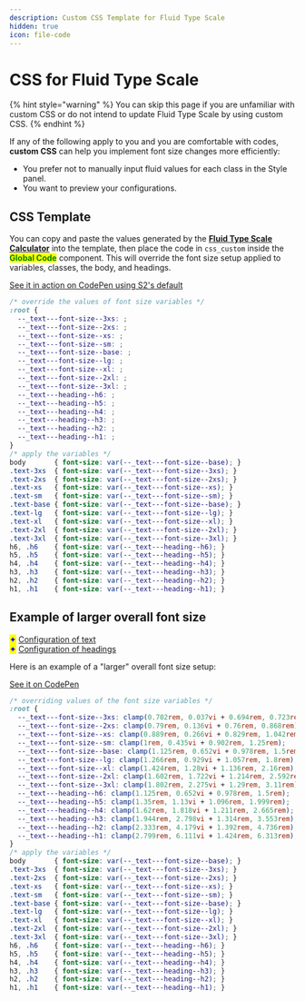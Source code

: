 ```yaml
---
description: Custom CSS Template for Fluid Type Scale
hidden: true
icon: file-code
---
```


# CSS for Fluid Type Scale

{% hint style="warning" %}
You can skip this page if you are unfamiliar with custom CSS or do not intend to update Fluid Type Scale by using custom CSS.
{% endhint %}

If any of the following apply to you and you are comfortable with codes, **custom CSS** can help you implement font size changes more efficiently:

* You prefer not to manually input fluid values for each class in the Style panel.
* You want to preview your configurations.



## CSS Template

You can copy and paste the values generated by the [**Fluid Type Scale Calculator**](https://www.fluid-type-scale.com/) into the template, then place the code in `css_custom` inside the <mark style="color:green;">**Global Code**</mark> component. This will override the font size setup applied to variables, classes, the body, and headings.

[See it in action on CodePen using S2's default](https://codepen.io/pen/ZYYKGGZ)

```css
/* override the values of font size variables */
:root {
  --_text---font-size--3xs: ;
  --_text---font-size--2xs: ;
  --_text---font-size--xs: ;
  --_text---font-size--sm: ;
  --_text---font-size--base: ;
  --_text---font-size--lg: ;
  --_text---font-size--xl: ;
  --_text---font-size--2xl: ;
  --_text---font-size--3xl: ;
  --_text---heading--h6: ;
  --_text---heading--h5: ;
  --_text---heading--h4: ;
  --_text---heading--h3: ;
  --_text---heading--h2: ;
  --_text---heading--h1: ;
}
/* apply the variables */
body       { font-size: var(--_text---font-size--base); }
.text-3xs  { font-size: var(--_text---font-size--3xs); }
.text-2xs  { font-size: var(--_text---font-size--2xs); }
.text-xs   { font-size: var(--_text---font-size--xs); }
.text-sm   { font-size: var(--_text---font-size--sm); }
.text-base { font-size: var(--_text---font-size--base); }
.text-lg   { font-size: var(--_text---font-size--lg); }
.text-xl   { font-size: var(--_text---font-size--xl); }
.text-2xl  { font-size: var(--_text---font-size--2xl); }
.text-3xl  { font-size: var(--_text---font-size--3xl); }
h6, .h6    { font-size: var(--_text---heading--h6); }
h5, .h5    { font-size: var(--_text---heading--h5); }
h4, .h4    { font-size: var(--_text---heading--h4); }
h3, .h3    { font-size: var(--_text---heading--h3); }
h2, .h2    { font-size: var(--_text---heading--h2); }
h1, .h1    { font-size: var(--_text---heading--h1); }
```



## Example of larger overall font size

<mark style="color:blue;">✦</mark> [Configuration of text](https://www.fluid-type-scale.com/calculate?minFontSize=18\&minWidth=360\&minRatio=1.125\&maxFontSize=24\&maxWidth=1280\&maxRatio=1.2\&steps=3xs%2C2xs%2Cxs%2Csm%2Cbase%2Clg%2Cxl%2C2xl%2C3xl\&baseStep=base\&prefix=_text---font-size-\&useContainerWidth=false\&includeFallbacks=false\&useRems=true\&remValue=16\&decimals=3\&previewFont=Inter\&previewText=Almost+before+we+knew+it%2C+we+had+left+the+ground\&previewWidth=1280)\
<mark style="color:blue;">✦</mark> [Configuration of headings](https://www.fluid-type-scale.com/calculate?minFontSize=18\&minWidth=360\&minRatio=1.2\&maxFontSize=24\&maxWidth=1280\&maxRatio=1.333\&steps=h6%2Ch5%2Ch4%2Ch3%2Ch2%2Ch1\&baseStep=h6\&prefix=_text---heading-\&useContainerWidth=false\&includeFallbacks=false\&useRems=true\&remValue=16\&decimals=3\&previewFont=Inter\&previewText=Almost+before+we+knew+it%2C+we+had+left+the+ground\&previewWidth=1280)

Here is an example of a "larger" overall font size setup:

[See it on CodePen](https://codepen.io/pen/Kwwmwwv)

```css
/* overriding values of the font size variables */
:root {
  --_text---font-size--3xs: clamp(0.702rem, 0.037vi + 0.694rem, 0.723rem);
  --_text---font-size--2xs: clamp(0.79rem, 0.136vi + 0.76rem, 0.868rem);
  --_text---font-size--xs: clamp(0.889rem, 0.266vi + 0.829rem, 1.042rem);
  --_text---font-size--sm: clamp(1rem, 0.435vi + 0.902rem, 1.25rem);
  --_text---font-size--base: clamp(1.125rem, 0.652vi + 0.978rem, 1.5rem);
  --_text---font-size--lg: clamp(1.266rem, 0.929vi + 1.057rem, 1.8rem);
  --_text---font-size--xl: clamp(1.424rem, 1.28vi + 1.136rem, 2.16rem);
  --_text---font-size--2xl: clamp(1.602rem, 1.722vi + 1.214rem, 2.592rem);
  --_text---font-size--3xl: clamp(1.802rem, 2.275vi + 1.29rem, 3.11rem);
  --_text---heading--h6: clamp(1.125rem, 0.652vi + 0.978rem, 1.5rem);
  --_text---heading--h5: clamp(1.35rem, 1.13vi + 1.096rem, 1.999rem);
  --_text---heading--h4: clamp(1.62rem, 1.818vi + 1.211rem, 2.665rem);
  --_text---heading--h3: clamp(1.944rem, 2.798vi + 1.314rem, 3.553rem);
  --_text---heading--h2: clamp(2.333rem, 4.179vi + 1.392rem, 4.736rem);
  --_text---heading--h1: clamp(2.799rem, 6.111vi + 1.424rem, 6.313rem);
}
/* apply the variables */
body       { font-size: var(--_text---font-size--base); }
.text-3xs  { font-size: var(--_text---font-size--3xs); }
.text-2xs  { font-size: var(--_text---font-size--2xs); }
.text-xs   { font-size: var(--_text---font-size--xs); }
.text-sm   { font-size: var(--_text---font-size--sm); }
.text-base { font-size: var(--_text---font-size--base); }
.text-lg   { font-size: var(--_text---font-size--lg); }
.text-xl   { font-size: var(--_text---font-size--xl); }
.text-2xl  { font-size: var(--_text---font-size--2xl); }
.text-3xl  { font-size: var(--_text---font-size--3xl); }
h6, .h6    { font-size: var(--_text---heading--h6); }
h5, .h5    { font-size: var(--_text---heading--h5); }
h4, .h4    { font-size: var(--_text---heading--h4); }
h3, .h3    { font-size: var(--_text---heading--h3); }
h2, .h2    { font-size: var(--_text---heading--h2); }
h1, .h1    { font-size: var(--_text---heading--h1); }
```



